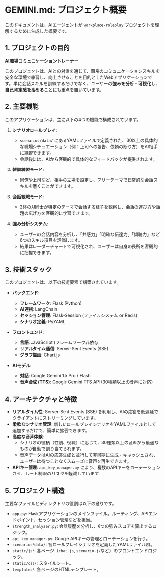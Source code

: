 # GEMINI.md: プロジェクト概要

このドキュメントは、AIエージェントが `workplace-roleplay` プロジェクトを理解するために生成した概要です。

## 1. プロジェクトの目的

**AI職場コミュニケーショントレーナー**

このプロジェクトは、AIとの対話を通じて、職場のコミュニケーションスキルを安全な環境で練習し、向上させることを目的としたWebアプリケーションです。単に会話スキルを訓練するだけでなく、ユーザーの**強みを分析・可視化**し、**自己肯定感を高める**ことにも重点を置いています。

## 2. 主要機能

このアプリケーションは、主に以下の4つの機能で構成されています。

1.  **シナリオロールプレイ**:
    *   `scenarios/data/` にあるYAMLファイルで定義された、30以上の具体的な職場シチュエーション（例：上司への報告、依頼の断り方）をAI相手に練習できます。
    *   会話後には、AIから客観的で具体的なフィードバックが提供されます。

2.  **雑談練習モード**:
    *   同僚や上司など、相手の立場を設定し、フリーテーマで日常的な会話スキルを磨くことができます。

3.  **会話観戦モード**:
    *   2体のAI同士が特定のテーマで会話する様子を観察し、会話の運び方や話題の広げ方を客観的に学習できます。

4.  **強み分析システム**:
    *   ユーザーの会話内容を分析し、「共感力」「明確な伝達力」「傾聴力」など6つのスキル項目を評価します。
    *   結果はレーダーチャートで可視化され、ユーザーは自身の長所を客観的に把握できます。

## 3. 技術スタック

このプロジェクトは、以下の技術要素で構築されています。

-   **バックエンド**:
    -   **フレームワーク**: Flask (Python)
    -   **AI連携**: LangChain
    -   **セッション管理**: Flask-Session (ファイルシステム or Redis)
    -   **シナリオ定義**: PyYAML

-   **フロントエンド**:
    -   **言語**: JavaScript (フレームワーク非依存)
    -   **リアルタイム通信**: Server-Sent Events (SSE)
    -   **グラフ描画**: Chart.js

-   **AIモデル**:
    -   **対話**: Google Gemini 1.5 Pro / Flash
    -   **音声合成 (TTS)**: Google Gemini TTS API (30種類以上の音声に対応)

## 4. アーキテクチャと特徴

-   **リアルタイム性**: Server-Sent Events (SSE) を利用し、AIの応答を低遅延でクライアントにストリーミングしています。
-   **柔軟なシナリオ管理**: 新しいロールプレイシナリオをYAMLファイルとして追加するだけで、簡単に拡張できます。
-   **高度な音声体験**:
    -   シナリオの役柄（性別、役職）に応じて、30種類以上の音声から最適なものが自動で割り当てられます。
    -   音声データはAIの応答生成と並行して非同期に生成・キャッシュされ、ユーザーは待つことなくスムーズに音声を再生できます。
-   **APIキー管理**: `api_key_manager.py` により、複数のAPIキーをローテーションさせ、レート制限のリスクを軽減しています。

## 5. プロジェクト構造

主要なファイルとディレクトリの役割は以下の通りです。

-   `app.py`: Flaskアプリケーションのメインファイル。ルーティング、APIエンドポイント、セッション管理などを担当。
-   `strength_analyzer.py`: 会話履歴を分析し、6つの強みスコアを算出するロジック。
-   `api_key_manager.py`: Google APIキーの管理とローテーションを行う。
-   `scenarios/data/`: 各ロールプレイシナリオを定義したYAMLファイル群。
-   `static/js/`: 各ページ（`chat.js`, `scenario.js`など）のフロントエンドロジック。
-   `static/css/`: スタイルシート。
-   `templates/`: 各ページのHTMLテンプレート。
